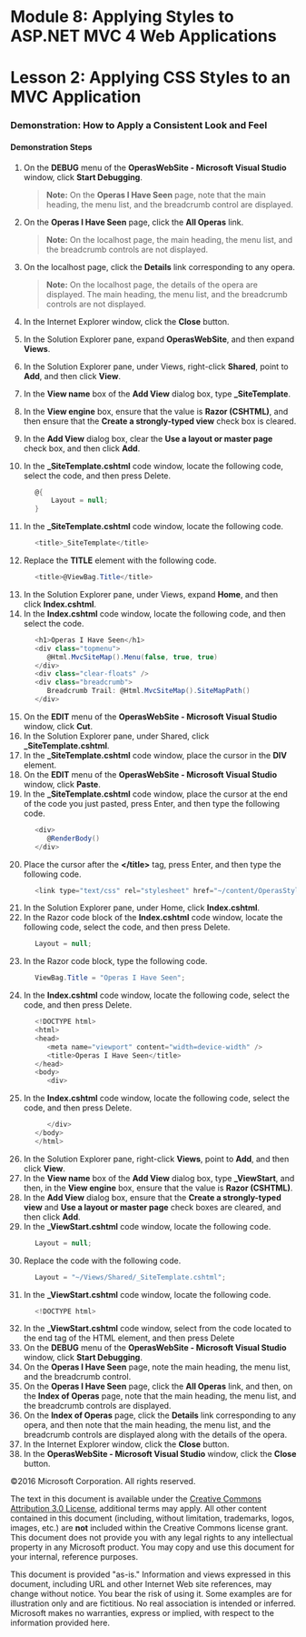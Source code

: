 # Module 8: Applying Styles to ASP.NET MVC 4 Web Applications

# Lesson 2: Applying CSS Styles to an MVC Application

### Demonstration: How to Apply a Consistent Look and Feel

#### Demonstration Steps

1. On the **DEBUG** menu of the **OperasWebSite - Microsoft Visual Studio** window, click **Start Debugging**.

   >**Note:** On the **Operas I Have Seen** page, note that the main heading, the menu list, and the breadcrumb control are displayed. 

2. On the **Operas I Have Seen** page, click the **All Operas** link.

   >**Note:** On the localhost page, the main heading, the menu list, and the breadcrumb controls are not displayed. 

3. On the localhost page, click the **Details** link corresponding to any opera.

   >**Note:** On the localhost page, the details of the opera are displayed. The main heading, the menu list, and the breadcrumb controls are not displayed. 

4. In the Internet Explorer window, click the **Close** button.
5. In the Solution Explorer pane, expand **OperasWebSite**, and then expand **Views**.
6. In the Solution Explorer pane, under Views, right-click **Shared**, point to **Add**, and then click **View**.
7. In the **View name** box of the **Add View** dialog box, type **_SiteTemplate**.
8. In the **View engine** box, ensure that the value is **Razor (CSHTML)**, and then ensure that the **Create a strongly-typed view** check box is cleared.
9. In the **Add View** dialog box, clear the **Use a layout or master page** check box, and then click **Add**.
10. In the **_SiteTemplate.cshtml** code window, locate the following code, select the code, and then press Delete.

  ```cs
		@{
            Layout = null;
        }
```
11. In the **_SiteTemplate.cshtml** code window, locate the following code.

  ```cs
		<title>_SiteTemplate</title>
```
12. Replace the **TITLE** element with the following code.

  ```cs
		<title>@ViewBag.Title</title>
```
13. In the Solution Explorer pane, under Views, expand **Home**, and then click **Index.cshtml**.
14. In the **Index.cshtml** code window, locate the following code, and then select the code.

  ```cs
		<h1>Operas I Have Seen</h1>
        <div class="topmenu">
           @Html.MvcSiteMap().Menu(false, true, true)
        </div>
        <div class="clear-floats" />
        <div class="breadcrumb">
           Breadcrumb Trail: @Html.MvcSiteMap().SiteMapPath()
        </div>
```
15. On the **EDIT** menu of the **OperasWebSite - Microsoft Visual Studio** window, click **Cut**.
16. In the Solution Explorer pane, under Shared, click **_SiteTemplate.cshtml**.
17. In the **_SiteTemplate.cshtml** code window, place the cursor in the **DIV** element.
18. On the **EDIT** menu of the **OperasWebSite - Microsoft Visual Studio** window, click **Paste**.
19. In the **_SiteTemplate.cshtml** code window, place the cursor at the end of the code you just pasted, press Enter, and then type the following code.

  ```cs
		<div>
           @RenderBody()
        </div>
```
20. Place the cursor after the **&lt;/title&gt;** tag, press Enter, and then type the following code.

  ```cs
		<link type="text/css" rel="stylesheet" href="~/content/OperasStyles.css" />
```
21. In the Solution Explorer pane, under Home, click **Index.cshtml**.
22. In the Razor code block of the **Index.cshtml** code window, locate the following code, select the code, and then press Delete.

  ```cs
		Layout = null;
```
23. In the Razor code block, type the following code.

  ```cs
		ViewBag.Title = "Operas I Have Seen";
```
24. In the **Index.cshtml** code window, locate the following code, select the code, and then press Delete.

  ```cs
		<!DOCTYPE html>
        <html>
        <head>
           <meta name="viewport" content="width=device-width" />
           <title>Operas I Have Seen</title>
        </head>
        <body>
           <div>
```
25. In the **Index.cshtml** code window, locate the following code, select the code, and then press Delete.

  ```cs
		   </div>
        </body>
        </html>
```
26. In the Solution Explorer pane, right-click **Views**, point to **Add**, and then click **View**.
27. In the **View name** box of the **Add View** dialog box, type **_ViewStart**, and then, in the **View engine** box, ensure that the value is **Razor (CSHTML)**.
28. In the **Add View** dialog box, ensure that the **Create a strongly-typed view** and **Use a layout or master page** check boxes are cleared, and then click **Add**.
29. In the **_ViewStart.cshtml** code window, locate the following code.

  ```cs
		Layout = null;
```
30. Replace the code with the following code.

  ```cs
		Layout = "~/Views/Shared/_SiteTemplate.cshtml";
```
31. In the **_ViewStart.cshtml** code window, locate the following code.

  ```cs
		<!DOCTYPE html>
```
32. In the **_ViewStart.cshtml** code window, select from the code located to the end tag of the HTML element, and then press Delete
33. On the **DEBUG** menu of the **OperasWebSite - Microsoft Visual Studio** window, click **Start Debugging**.
34. On the **Operas I Have Seen** page, note the main heading, the menu list, and the breadcrumb control.
35. On the **Operas I Have Seen** page, click the **All Operas** link, and then, on the **Index of Operas** page, note that the main heading, the menu list, and the breadcrumb controls are displayed.
36. On the **Index of Operas** page, click the **Details** link corresponding to any opera, and then note that the main heading, the menu list, and the breadcrumb controls are displayed along with the details of the opera.
37. In the Internet Explorer window, click the **Close** button.
38. In the **OperasWebSite - Microsoft Visual Studio** window, click the **Close** button.

©2016 Microsoft Corporation. All rights reserved.

The text in this document is available under the  [Creative Commons Attribution 3.0 License](https://creativecommons.org/licenses/by/3.0/legalcode), additional terms may apply. All other content contained in this document (including, without limitation, trademarks, logos, images, etc.) are  **not**  included within the Creative Commons license grant. This document does not provide you with any legal rights to any intellectual property in any Microsoft product. You may copy and use this document for your internal, reference purposes.

This document is provided &quot;as-is.&quot; Information and views expressed in this document, including URL and other Internet Web site references, may change without notice. You bear the risk of using it. Some examples are for illustration only and are fictitious. No real association is intended or inferred. Microsoft makes no warranties, express or implied, with respect to the information provided here.

